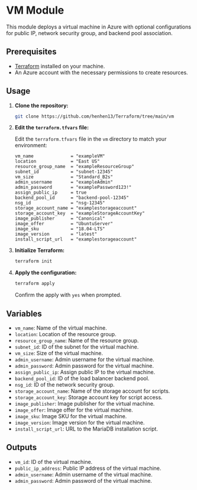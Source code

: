 # VM Module

This module deploys a virtual machine in Azure with optional configurations for public IP, network security group, and backend pool association.

## Prerequisites

- [Terraform](https://www.terraform.io/downloads.html) installed on your machine.
- An Azure account with the necessary permissions to create resources.

## Usage

1. **Clone the repository:**

    ```sh
    git clone https://github.com/henhen13/Terraform/tree/main/vm
    ```

2. **Edit the `terraform.tfvars` file:**

    Edit the `terraform.tfvars` file in the `vm` directory to match your environment:

    ```hcl
    vm_name              = "exampleVM"
    location             = "East US"
    resource_group_name  = "exampleResourceGroup"
    subnet_id            = "subnet-12345"
    vm_size              = "Standard_B2s"
    admin_username       = "exampleAdmin"
    admin_password       = "examplePassword123!"
    assign_public_ip     = true
    backend_pool_id      = "backend-pool-12345"
    nsg_id               = "nsg-12345"
    storage_account_name = "examplestorageaccount"
    storage_account_key  = "exampleStorageAccountKey"
    image_publisher      = "Canonical"
    image_offer          = "UbuntuServer"
    image_sku            = "18.04-LTS"
    image_version        = "latest"
    install_script_url   = "examplestorageaccount"
    ```

3. **Initialize Terraform:**

    ```sh
    terraform init
    ```

4. **Apply the configuration:**

    ```sh
    terraform apply
    ```

    Confirm the apply with `yes` when prompted.

## Variables

- `vm_name`: Name of the virtual machine.
- `location`: Location of the resource group.
- `resource_group_name`: Name of the resource group.
- `subnet_id`: ID of the subnet for the virtual machine.
- `vm_size`: Size of the virtual machine.
- `admin_username`: Admin username for the virtual machine.
- `admin_password`: Admin password for the virtual machine.
- `assign_public_ip`: Assign public IP to the virtual machine.
- `backend_pool_id`: ID of the load balancer backend pool.
- `nsg_id`: ID of the network security group.
- `storage_account_name`: Name of the storage account for scripts.
- `storage_account_key`: Storage account key for script access.
- `image_publisher`: Image publisher for the virtual machine.
- `image_offer`: Image offer for the virtual machine.
- `image_sku`: Image SKU for the virtual machine.
- `image_version`: Image version for the virtual machine.
- `install_script_url`: URL to the MariaDB installation script.

## Outputs

- `vm_id`: ID of the virtual machine.
- `public_ip_address`: Public IP address of the virtual machine.
- `admin_username`: Admin username of the virtual machine.
- `admin_password`: Admin password of the virtual machine.

